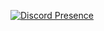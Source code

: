 [![Discord Presence](https://lanyard.cnrad.dev/api/922771646715146240)](https://discord.com/users/922771646715146240)
